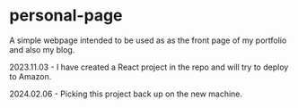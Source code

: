 # personal-page

A simple webpage intended to be used as as the front page of my portfolio and also my blog. 

2023.11.03 - I have created a React project in the repo and will try to deploy to Amazon.

2024.02.06 - Picking this project back up on the new machine.
